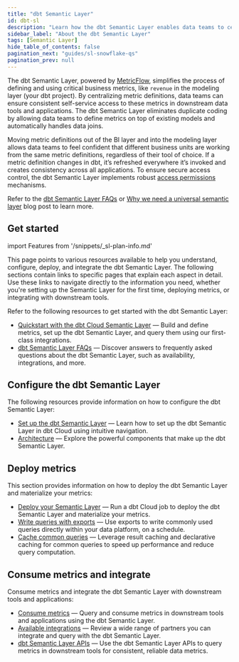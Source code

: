 ```yaml
---
title: "dbt Semantic Layer"
id: dbt-sl
description: "Learn how the dbt Semantic Layer enables data teams to centrally define and query metrics."
sidebar_label: "About the dbt Semantic Layer"
tags: [Semantic Layer]
hide_table_of_contents: false
pagination_next: "guides/sl-snowflake-qs"
pagination_prev: null
---
```


The dbt Semantic Layer, powered by [MetricFlow](/docs/build/about-metricflow), simplifies the process of defining and using critical business metrics, like `revenue` in the modeling layer (your dbt project). By centralizing metric definitions, data teams can ensure consistent self-service access to these metrics in downstream data tools and applications. The dbt Semantic Layer eliminates duplicate coding by allowing data teams to define metrics on top of existing models and automatically handles data joins. 

Moving metric definitions out of the BI layer and into the modeling layer allows data teams to feel confident that different business units are working from the same metric definitions, regardless of their tool of choice. If a metric definition changes in dbt, it’s refreshed everywhere it’s invoked and creates consistency across all applications. To ensure secure access control, the dbt Semantic Layer implements robust [access permissions](/docs/use-dbt-semantic-layer/setup-sl#set-up-dbt-semantic-layer) mechanisms.

Refer to the [dbt Semantic Layer FAQs](/docs/use-dbt-semantic-layer/sl-faqs) or [Why we need a universal semantic layer](https://www.getdbt.com/blog/universal-semantic-layer/)  blog post to learn more.

## Get started

<!-- this partial lives here: https://github.com/dbt-labs/docs.getdbt.com/website/snippets/_sl-plan-info. Use it on diff pages and to tailor the message depending which instance can access the SL and what product lifecycle we're in. -->

import Features from '/snippets/_sl-plan-info.md'

<Features
product="dbt Semantic Layer"
plan="dbt Cloud Team or Enterprise"
/>

This page points to various resources available to help you understand, configure, deploy, and integrate the dbt Semantic Layer. The following sections contain links to specific pages that explain each aspect in detail. Use these links to navigate directly to the information you need, whether you're setting up the Semantic Layer for the first time, deploying metrics, or integrating with downstream tools.


Refer to the following resources to get started with the dbt Semantic Layer:
- [Quickstart with the dbt Cloud Semantic Layer](/guides/sl-snowflake-qs) &mdash; Build and define metrics, set up the dbt Semantic Layer, and query them using our first-class integrations.
- [dbt Semantic Layer FAQs](/docs/use-dbt-semantic-layer/sl-faqs) &mdash; Discover answers to frequently asked questions about the dbt Semantic Layer, such as availability, integrations, and more.

## Configure the dbt Semantic Layer

The following resources provide information on how to configure the dbt Semantic Layer:
- [Set up the dbt Semantic Layer](/docs/use-dbt-semantic-layer/setup-sl) &mdash; Learn how to set up the dbt Semantic Layer in dbt Cloud using intuitive navigation.
- [Architecture](/docs/use-dbt-semantic-layer/sl-architecture) &mdash; Explore the powerful components that make up the dbt Semantic Layer.

## Deploy metrics
This section provides information on how to deploy the dbt Semantic Layer and materialize your metrics:
- [Deploy your Semantic Layer](/docs/use-dbt-semantic-layer/deploy-sl) &mdash; Run a dbt Cloud job to deploy the dbt Semantic Layer and materialize your metrics.
- [Write queries with exports](/docs/use-dbt-semantic-layer/exports) &mdash; Use exports to write commonly used queries directly within your data platform, on a schedule.
- [Cache common queries](/docs/use-dbt-semantic-layer/sl-cache) &mdash; Leverage result caching and declarative caching for common queries to speed up performance and reduce query computation.

## Consume metrics and integrate
Consume metrics and integrate the dbt Semantic Layer with downstream tools and applications:
- [Consume metrics](/docs/use-dbt-semantic-layer/consume-metrics) &mdash; Query and consume metrics in downstream tools and applications using the dbt Semantic Layer.
- [Available integrations](/docs/cloud-integrations/avail-sl-integrations) &mdash; Review a wide range of partners you can integrate and query with the dbt Semantic Layer.
- [dbt Semantic Layer APIs](/docs/dbt-cloud-apis/sl-api-overview) &mdash; Use the dbt Semantic Layer APIs to query metrics in downstream tools for consistent, reliable data metrics.

